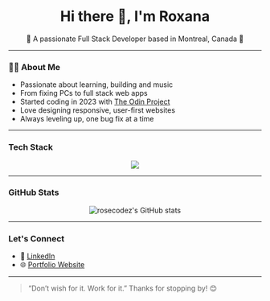 <h1 align="center">Hi there 👋, I'm Roxana</h1>
<p align="center">🌸 A passionate Full Stack Developer based in Montreal, Canada 🌸</p>

---

### 👩‍💻 About Me

- Passionate about learning, building and music
- From fixing PCs to full stack web apps
- Started coding in 2023 with [The Odin Project](https://www.theodinproject.com/)  
- Love designing responsive, user-first websites  
- Always leveling up, one bug fix at a time 

---

### Tech Stack

<p align="center">
  <a href="https://skillicons.dev">
    <img src="https://skillicons.dev/icons?i=html,css,js,react,tailwind,bootstrap,nodejs,express,mongodb,postgres,prisma,pug,vite,vitest,webpack,docker,jest,vscode,babel,codepen,gcp,github,npm,stackoverflow,ubuntu,notion" />
  </a>
</p>

---

### GitHub Stats

<p align="center">
  <img src="https://github-readme-stats.vercel.app/api?username=rosecodez&show_icons=true&theme=tokyonight" alt="rosecodez's GitHub stats" />
</p>

---

### Let's Connect

- 💼 [LinkedIn](https://www.linkedin.com/in/your-link)
- 🌐 [Portfolio Website](https://rosecodez.github.io/Portfolio-Website)

---

> “Don’t wish for it. Work for it.” 
Thanks for stopping by! 😊
